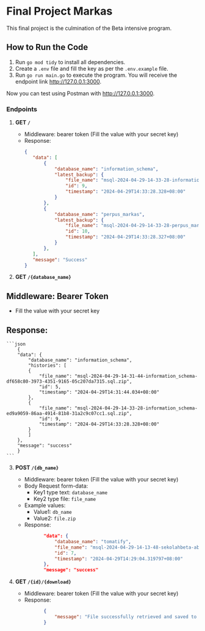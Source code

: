 # Final Project Markas

This final project is the culmination of the Beta intensive program.

## How to Run the Code

1. Run `go mod tidy` to install all dependencies.
2. Create a `.env` file and fill the key as per the `.env.example` file.
3. Run `go run main.go` to execute the program. You will receive the endpoint link http://127.0.0.1:3000.

Now you can test using Postman with http://127.0.0.1:3000.

### Endpoints

1. **GET `/`**

   - Middleware: bearer token (Fill the value with your secret key)
   - Response:
     ```json
     {
        "data": [
            {
                "database_name": "information_schema",
                "latest_backup": {
                    "file_name": "msql-2024-04-29-14-33-28-information_schema-ed9a9059-86aa-4914-81b8-31a2c9c07cc1.sql.zip",
                    "id": 9,
                    "timestamp": "2024-04-29T14:33:28.328+08:00"
                }
            },
            {
                "database_name": "perpus_markas",
                "latest_backup": {
                    "file_name": "msql-2024-04-29-14-33-28-perpus_markas-089f5a41-1876-47bd-8199-7203953768e5.sql.zip",
                    "id": 10,
                    "timestamp": "2024-04-29T14:33:28.327+08:00"
                }
            },
        ],
        "message": "Success"
     }
     ```

2. **GET `/{database_name}`**

## Middleware: Bearer Token 
  - Fill the value with your secret key

## Response:
    ```json
        {
        "data": {
            "database_name": "information_schema",
            "histories": [
            {
                "file_name": "msql-2024-04-29-14-31-44-information_schema-df658c80-3973-4351-9165-05c207da7315.sql.zip",
                "id": 5,
                "timestamp": "2024-04-29T14:31:44.034+08:00"
            },
            {
                "file_name": "msql-2024-04-29-14-33-28-information_schema-ed9a9059-86aa-4914-81b8-31a2c9c07cc1.sql.zip",
                "id": 9,
                "timestamp": "2024-04-29T14:33:28.328+08:00"
            }
            ]
        },
        "message": "success"
        }
    ```

3. **POST `/{db_name}`**

   - Middleware: bearer token (Fill the value with your secret key)
   - Body Request form-data:
     - Key1 type text: `database_name`
     - Key2 type file: `file_name`
   - Example values:
     - Value1: `db_name`
     - Value2: `file.zip`
   - Response:
     ```json
            "data": {
                "database_name": "tomatify",
                "file_name": "msql-2024-04-29-14-13-48-sekolahbeta-ab6f2452-3ba8-45e6-bbb6-3e747dd4b82d.sql.zip",
                "id": 7,
                "timestamp": "2024-04-29T14:29:04.319797+08:00"
            },
            "message": "success"
     ```

4. **GET `/{id}/{download}`**

   - Middleware: bearer token (Fill the value with your secret key)
   - Response:
     ```json
            {
                "message": "File successfully retrieved and saved to the specified download path"
            }
     ```
